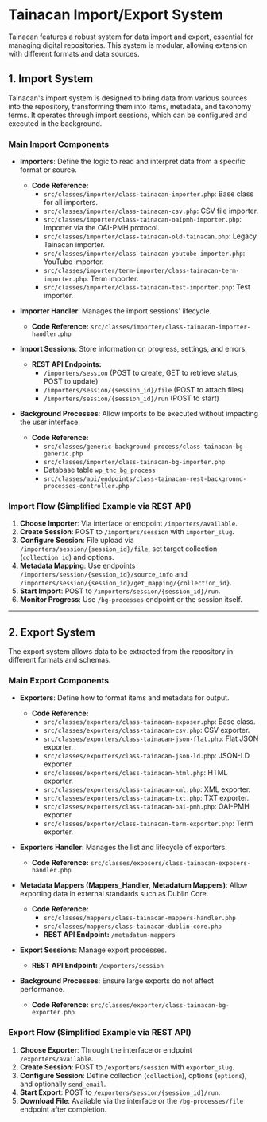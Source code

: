 # Tainacan Import/Export System

Tainacan features a robust system for data import and export, essential for managing digital repositories. This system is modular, allowing extension with different formats and data sources.

## 1. Import System

Tainacan's import system is designed to bring data from various sources into the repository, transforming them into items, metadata, and taxonomy terms. It operates through import sessions, which can be configured and executed in the background.

### Main Import Components

- **Importers**: Define the logic to read and interpret data from a specific format or source.
    - **Code Reference:**
        - `src/classes/importer/class-tainacan-importer.php`: Base class for all importers.
        - `src/classes/importer/class-tainacan-csv.php`: CSV file importer.
        - `src/classes/importer/class-tainacan-oaipmh-importer.php`: Importer via the OAI-PMH protocol.
        - `src/classes/importer/class-tainacan-old-tainacan.php`: Legacy Tainacan importer.
        - `src/classes/importer/class-tainacan-youtube-importer.php`: YouTube importer.
        - `src/classes/importer/term-importer/class-tainacan-term-importer.php`: Term importer.
        - `src/classes/importer/class-tainacan-test-importer.php`: Test importer.

- **Importer Handler**: Manages the import sessions' lifecycle.
    - **Code Reference:** `src/classes/importer/class-tainacan-importer-handler.php`

- **Import Sessions**: Store information on progress, settings, and errors.
    - **REST API Endpoints:**
        - `/importers/session` (POST to create, GET to retrieve status, POST to update)
        - `/importers/session/{session_id}/file` (POST to attach files)
        - `/importers/session/{session_id}/run` (POST to start)

- **Background Processes**: Allow imports to be executed without impacting the user interface.
    - **Code Reference:**
        - `src/classes/generic-background-process/class-tainacan-bg-generic.php`
        - `src/classes/importer/class-tainacan-bg-importer.php`
        - Database table `wp_tnc_bg_process`
        - `src/classes/api/endpoints/class-tainacan-rest-background-processes-controller.php`

### Import Flow (Simplified Example via REST API)

1. **Choose Importer**: Via interface or endpoint `/importers/available`.
2. **Create Session**: POST to `/importers/session` with `importer_slug`.
3. **Configure Session**: File upload via `/importers/session/{session_id}/file`, set target collection (`collection_id`) and options.
4. **Metadata Mapping**: Use endpoints `/importers/session/{session_id}/source_info` and `/importers/session/{session_id}/get_mapping/{collection_id}`.
5. **Start Import**: POST to `/importers/session/{session_id}/run`.
6. **Monitor Progress**: Use `/bg-processes` endpoint or the session itself.

---

## 2. Export System

The export system allows data to be extracted from the repository in different formats and schemas.

### Main Export Components

- **Exporters**: Define how to format items and metadata for output.
    - **Code Reference:**
        - `src/classes/exporters/class-tainacan-exposer.php`: Base class.
        - `src/classes/exporters/class-tainacan-csv.php`: CSV exporter.
        - `src/classes/exporters/class-tainacan-json-flat.php`: Flat JSON exporter.
        - `src/classes/exporters/class-tainacan-json-ld.php`: JSON-LD exporter.
        - `src/classes/exporters/class-tainacan-html.php`: HTML exporter.
        - `src/classes/exporters/class-tainacan-xml.php`: XML exporter.
        - `src/classes/exporters/class-tainacan-txt.php`: TXT exporter.
        - `src/classes/exporters/class-tainacan-oai-pmh.php`: OAI-PMH exporter.
        - `src/classes/exporter/class-tainacan-term-exporter.php`: Term exporter.

- **Exporters Handler**: Manages the list and lifecycle of exporters.
    - **Code Reference:** `src/classes/exposers/class-tainacan-exposers-handler.php`

- **Metadata Mappers (Mappers_Handler, Metadatum Mappers)**: Allow exporting data in external standards such as Dublin Core.
    - **Code Reference:**
        - `src/classes/mappers/class-tainacan-mappers-handler.php`
        - `src/classes/mappers/class-tainacan-dublin-core.php`
        - **REST API Endpoint:** `/metadatum-mappers`

- **Export Sessions**: Manage export processes.
    - **REST API Endpoint:** `/exporters/session`

- **Background Processes**: Ensure large exports do not affect performance.
    - **Code Reference:** `src/classes/exporter/class-tainacan-bg-exporter.php`

### Export Flow (Simplified Example via REST API)

1. **Choose Exporter**: Through the interface or endpoint `/exporters/available`.
2. **Create Session**: POST to `/exporters/session` with `exporter_slug`.
3. **Configure Session**: Define collection (`collection`), options (`options`), and optionally `send_email`.
4. **Start Export**: POST to `/exporters/session/{session_id}/run`.
5. **Download File**: Available via the interface or the `/bg-processes/file` endpoint after completion.
